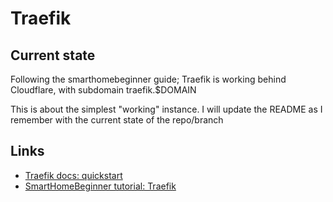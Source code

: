 # Traefik

## Current state

Following the smarthomebeginner guide; Traefik is working behind Cloudflare, with subdomain traefik.$DOMAIN

This is about the simplest "working" instance. I will update the README as I remember with the current state of the repo/branch

## Links

- [Traefik docs: quickstart](https://doc.traefik.io/traefik/getting-started/quick-start/)
- [SmartHomeBeginner tutorial: Traefik](https://www.smarthomebeginner.com/traefik-2-docker-tutorial/)
